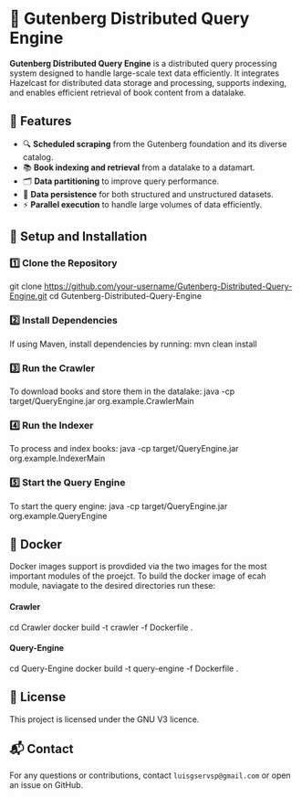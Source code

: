 # 🚀 Gutenberg Distributed Query Engine

**Gutenberg Distributed Query Engine** is a distributed query processing system designed to handle large-scale text data efficiently. It integrates Hazelcast for distributed data storage and processing, supports indexing, and enables efficient retrieval of book content from a datalake.

## 📌 Features
- 🔍 **Scheduled scraping** from the Gutenberg foundation and its diverse catalog.
- 📚 **Book indexing and retrieval** from a datalake to a datamart.
- 🗂️ **Data partitioning** to improve query performance.
- 💾 **Data persistence** for both structured and unstructured datasets.
- ⚡ **Parallel execution** to handle large volumes of data efficiently.

## 🔧 Setup and Installation

### 1️⃣ Clone the Repository
git clone https://github.com/your-username/Gutenberg-Distributed-Query-Engine.git
cd Gutenberg-Distributed-Query-Engine

### 2️⃣ Install Dependencies

If using Maven, install dependencies by running:
mvn clean install

### 3️⃣ Run the Crawler

To download books and store them in the datalake:
java -cp target/QueryEngine.jar org.example.CrawlerMain

### 4️⃣ Run the Indexer

To process and index books:
java -cp target/QueryEngine.jar org.example.IndexerMain

### 5️⃣ Start the Query Engine

To start the query engine:
java -cp target/QueryEngine.jar org.example.QueryEngine

## 🐳 Docker
Docker images support is provdided via the two images for the most important modules of the proejct.
To build the docker image of ecah module, naviagate to the desired directories run these:
#### Crawler
cd Crawler
docker build -t crawler -f Dockerfile .

#### Query-Engine
cd Query-Engine
docker build -t query-engine -f Dockerfile .


## 📜 License

This project is licensed under the GNU V3 licence.

## 📬 Contact

For any questions or contributions, contact `luisgservsp@gmail.com` or open an issue on GitHub.
